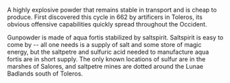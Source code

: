 A highly explosive powder that remains stable in transport and is cheap to produce. First discovered this cycle in 662 by artificers in Toleros, its obvious offensive capabilities quickly spread throughout the Occident.

Gunpowder is made of aqua fortis stabilized by saltspirit. Saltspirit is easy to come by -- all one needs is a supply of salt and some store of magic energy, but the saltpetre and sulfuric acid needed to manufacture aqua fortis are in short supply. The only known locations of sulfur are in the marshes of Salores, and saltpetre mines are dotted around the Lunae Badlands south of Toleros.
